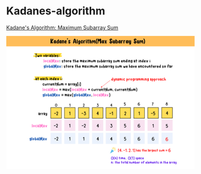 # Kadanes-algorithm

[Kadane's Algorithm: Maximum Subarray Sum](https://yuminlee2.medium.com/kadanes-algorithm-maximum-subarray-sum-da29008a7753)

![Kadane's-algorithm-summary-card](https://github.com/ClaireLee22/Kadanes-algorithm/blob/main/images/Kadane's%20algorithm.png)
